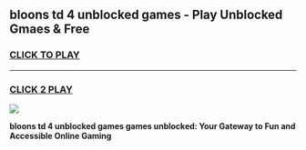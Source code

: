 
## bloons td 4 unblocked games - Play Unblocked Gmaes & Free
<h3>
<a href="https://news.freeplayer.one?title=bloons_td_4_unblocked_games&ref=16F">CLICK TO PLAY</a></h3>
<hr>

<h3>
<a href="https://news.freeplayer.one?title=bloons_td_4_unblocked_games&ref=16F">CLICK 2 PLAY</a>
  
</h3>

<a href="https://news.freeplayer.one?title=bloons_td_4_unblocked_games&ref=16F/"><img src="https://clearcache.store/games.png"></a>


**bloons td 4 unblocked games games unblocked: Your Gateway to Fun and Accessible Online Gaming**
